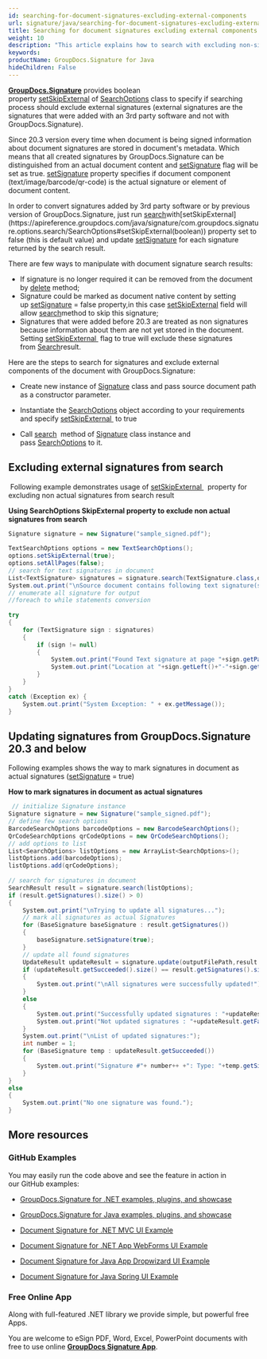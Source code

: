 ```yaml
---
id: searching-for-document-signatures-excluding-external-components
url: signature/java/searching-for-document-signatures-excluding-external-components
title: Searching for document signatures excluding external components
weight: 10
description: "This article explains how to search with excluding non-signature components like native documents text, images or barcodes that are the part of document content."
keywords: 
productName: GroupDocs.Signature for Java
hideChildren: False
---
```

[**GroupDocs.Signature**](https://products.groupdocs.com/signature/java) provides boolean property [setSkipExternal](https://apireference.groupdocs.com/java/signature/com.groupdocs.signature.options.search/SearchOptions#setSkipExternal(boolean)) of [SearchOptions](https://apireference.groupdocs.com/java/signature/com.groupdocs.signature.options.search/SearchOptions) class to specify if searching process should exclude external signatures (external signatures are the signatures that were added with an 3rd party software and not with GroupDocs.Signature).

Since 20.3 version every time when document is being signed information about document signatures are stored in document's metadata. Which means that all created signatures by GroupDocs.Signature can be distinguished from an actual document content and [setSignature](https://apireference.groupdocs.com/java/signature/com.groupdocs.signature.domain.signatures/BaseSignature#setSignature(boolean)) flag will be set as true. [setSignature](https://apireference.groupdocs.com/java/signature/com.groupdocs.signature.domain.signatures/BaseSignature#setSignature(boolean)) property specifies if document component (text/image/barcode/qr-code) is the actual signature or element of document content.

In order to convert signatures added by 3rd party software or by previous version of GroupDocs.Signature, just run [search](https://apireference.groupdocs.com/java/signature/com.groupdocs.signature/Signature#search(java.lang.Class,%20com.groupdocs.signature.options.search.SearchOptions))with[setSkipExternal](https://apireference.groupdocs.com/java/signature/com.groupdocs.signature.options.search/SearchOptions#setSkipExternal(boolean)) property set to false (this is default value) and update [setSignature](https://apireference.groupdocs.com/java/signature/com.groupdocs.signature.domain.signatures/BaseSignature#setSignature(boolean)) for each signature returned by the search result.

There are few ways to manipulate with document signature search results:

*   If signature is no longer required it can be removed from the document by [delete](https://apireference.groupdocs.com/java/signature/com.groupdocs.signature/Signature#delete(java.io.OutputStream,%20java.util.List)) method;
*   Signature could be marked as document native content by setting up [setSignature](https://apireference.groupdocs.com/java/signature/com.groupdocs.signature.domain.signatures/BaseSignature#setSignature(boolean)) = false property,in this case [setSkipExternal](https://apireference.groupdocs.com/java/signature/com.groupdocs.signature.options.search/SearchOptions#setSkipExternal(boolean)) field will allow [search](https://apireference.groupdocs.com/java/signature/com.groupdocs.signature/Signature#search(java.lang.Class,%20com.groupdocs.signature.options.search.SearchOptions))method to skip this signature;
*   Signatures that were added before 20.3 are treated as non signatures because information about them are not yet stored in the document. Setting [setSkipExternal](https://apireference.groupdocs.com/java/signature/com.groupdocs.signature.options.search/SearchOptions#setSkipExternal(boolean))[ ](https://apireference.groupdocs.com/net/signature/groupdocs.signature.options/searchoptions/properties/skipexternal) flag to true will exclude these signatures from [Search](https://apireference.groupdocs.com/net/signature/groupdocs.signature/signature/methods/search/_1)result.

Here are the steps to search for signatures and exclude external components of the document with GroupDocs.Signature:

*   Create new instance of [Signature](https://apireference.groupdocs.com/java/signature/com.groupdocs.signature/Signature) class and pass source document path as a constructor parameter.
    
*   Instantiate the [SearchOptions](https://apireference.groupdocs.com/java/signature/com.groupdocs.signature.options.search/SearchOptions) object according to your requirements and specify [setSkipExternal ](https://apireference.groupdocs.com/java/signature/com.groupdocs.signature.options.search/SearchOptions#setSkipExternal(boolean)) to true  
    
*   Call [search](https://apireference.groupdocs.com/java/signature/com.groupdocs.signature/Signature#search(java.lang.Class,%20com.groupdocs.signature.options.search.SearchOptions))  method of [Signature](https://apireference.groupdocs.com/java/signature/com.groupdocs.signature/Signature) class instance and pass [SearchOptions](https://apireference.groupdocs.com/java/signature/com.groupdocs.signature.options.search/SearchOptions) to it.
    

## Excluding external signatures from search

 Following example demonstrates usage of [setSkipExternal ](https://apireference.groupdocs.com/java/signature/com.groupdocs.signature.options.search/SearchOptions#setSkipExternal(boolean))  property for excluding non actual signatures from search result

**Using SearchOptions SkipExternal property to exclude non actual signatures from search**

```csharp
Signature signature = new Signature("sample_signed.pdf");
 
TextSearchOptions options = new TextSearchOptions();
options.setSkipExternal(true);
options.setAllPages(false);
// search for text signatures in document
List<TextSignature> signatures = signature.search(TextSignature.class,options);
System.out.print("\nSource document contains following text signature(s).");
// enumerate all signature for output
//foreach to while statements conversion
 
try
{
    for (TextSignature sign : signatures)
    {
        if (sign != null)
        {
            System.out.print("Found Text signature at page "+sign.getPageNumber()+" with type ["+sign.getSignatureImplementation()+"] and text '"+sign.getText()+"'.");
            System.out.print("Location at "+sign.getLeft()+"-"+sign.getTop()+". Size is "+sign.getWidth()+"x"+sign.getHeight()+".");
        }
    }
}
catch (Exception ex) {
    System.out.print("System Exception: " + ex.getMessage());
}
```

## Updating signatures from GroupDocs.Signature 20.3 and below

Following examples shows the way to mark signatures in document as actual signatures ([setSignature](https://apireference.groupdocs.com/java/signature/com.groupdocs.signature.domain.signatures/BaseSignature#setSignature(boolean)) = true)

**How to mark signatures in document as actual signatures**

```csharp
 // initialize Signature instance 
Signature signature = new Signature("sample_signed.pdf");
// define few search options
BarcodeSearchOptions barcodeOptions = new BarcodeSearchOptions();
QrCodeSearchOptions qrCodeOptions = new QrCodeSearchOptions();
// add options to list
List<SearchOptions> listOptions = new ArrayList<SearchOptions>();
listOptions.add(barcodeOptions);
listOptions.add(qrCodeOptions);
 
// search for signatures in document
SearchResult result = signature.search(listOptions);
if (result.getSignatures().size() > 0)
{
    System.out.print("\nTrying to update all signatures...");
    // mark all signatures as actual Signatures
    for (BaseSignature baseSignature : result.getSignatures())
    {
        baseSignature.setSignature(true);
    }
    // update all found signatures
    UpdateResult updateResult = signature.update(outputFilePath,result.getSignatures());
    if (updateResult.getSucceeded().size() == result.getSignatures().size())
    {
        System.out.print("\nAll signatures were successfully updated!");
    }
    else
    {
        System.out.print("Successfully updated signatures : "+updateResult.getSucceeded().size());
        System.out.print("Not updated signatures : "+updateResult.getFailed().size());
    }
    System.out.print("\nList of updated signatures:");
    int number = 1;
    for (BaseSignature temp : updateResult.getSucceeded())
    {
        System.out.print("Signature #"+ number++ +": Type: "+temp.getSignatureType()+" Id:"+temp.getSignatureId()+", Location: "+temp.getLeft()+"x"+temp.getTop()+". Size: "+temp.getWidth()+"x"+temp.getHeight());
    }
}
else
{
    System.out.print("No one signature was found.");
}
```

## More resources

### GitHub Examples 

You may easily run the code above and see the feature in action in our GitHub examples:

*   [GroupDocs.Signature for .NET examples, plugins, and showcase](https://github.com/groupdocs-signature/GroupDocs.Signature-for-.NET)
    
*   [GroupDocs.Signature for Java examples, plugins, and showcase](https://github.com/groupdocs-signature/GroupDocs.Signature-for-Java)
    
*   [Document Signature for .NET MVC UI Example](https://github.com/groupdocs-signature/GroupDocs.Signature-for-.NET-MVC) 
    
*   [Document Signature for .NET App WebForms UI Example](https://github.com/groupdocs-signature/GroupDocs.Signature-for-.NET-WebForms)
    
*   [Document Signature for Java App Dropwizard UI Example](https://github.com/groupdocs-signature/GroupDocs.Signature-for-Java-Dropwizard)
    
*   [Document Signature for Java Spring UI Example](https://github.com/groupdocs-signature/GroupDocs.Signature-for-Java-Spring)
    

### Free Online App 

Along with full-featured .NET library we provide simple, but powerful free Apps.

You are welcome to eSign PDF, Word, Excel, PowerPoint documents with free to use online **[GroupDocs Signature App](https://products.groupdocs.app/signature)**.
